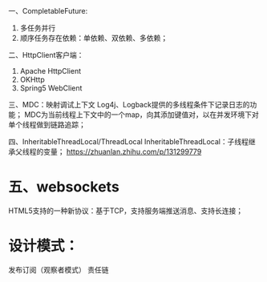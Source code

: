 一、CompletableFuture:

1. 多任务并行
2. 顺序任务存在依赖：单依赖、双依赖、多依赖；

二、HttpClient客户端：

1. Apache HttpClient
2. OKHttp
3. Spring5 WebClient

三、MDC：映射调试上下文
Log4j、Logback提供的多线程条件下记录日志的功能；
MDC为当前线程上下文中的一个map，向其添加键值对，以在并发环境下对单个线程做到链路追踪；

四、InheritableThreadLocal/ThreadLocal
InheritableThreadLocal：子线程继承父线程的变量；
https://zhuanlan.zhihu.com/p/131299779

# 五、websockets
HTML5支持的一种新协议：基于TCP，支持服务端推送消息、支持长连接；

# 设计模式：
发布订阅（观察者模式）
责任链
